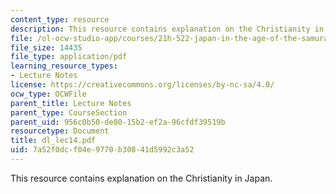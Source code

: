 ```yaml
---
content_type: resource
description: This resource contains explanation on the Christianity in Japan.
file: /ol-ocw-studio-app/courses/21h-522-japan-in-the-age-of-the-samurai-history-and-film-fall-2006/7a52f0dcf04e9770b30841d5992c3a52_dl_lec14.pdf
file_size: 14435
file_type: application/pdf
learning_resource_types:
- Lecture Notes
license: https://creativecommons.org/licenses/by-nc-sa/4.0/
ocw_type: OCWFile
parent_title: Lecture Notes
parent_type: CourseSection
parent_uid: 956c0b50-de80-15b2-ef2a-96cfdf39519b
resourcetype: Document
title: dl_lec14.pdf
uid: 7a52f0dc-f04e-9770-b308-41d5992c3a52
---
```

This resource contains explanation on the Christianity in Japan.